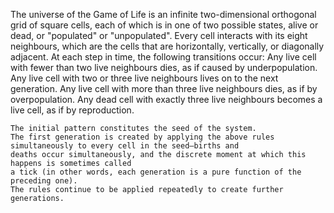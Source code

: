  The universe of the Game of Life is an
    infinite two-dimensional orthogonal grid of square cells,
    each of which is in one of two possible states, alive or dead, or "populated" or "unpopulated".
     Every cell interacts with its eight neighbours, which are the cells
     that are horizontally, vertically, or diagonally adjacent.
     At each step in time, the following transitions occur:
        Any live cell with fewer than two live neighbours dies, as if caused by underpopulation.
        Any live cell with two or three live neighbours lives on to the next generation.
        Any live cell with more than three live neighbours dies, as if by overpopulation.
        Any dead cell with exactly three live neighbours becomes a live cell, as if by reproduction.

    The initial pattern constitutes the seed of the system.
    The first generation is created by applying the above rules simultaneously to every cell in the seed—births and
    deaths occur simultaneously, and the discrete moment at which this happens is sometimes called
    a tick (in other words, each generation is a pure function of the preceding one).
    The rules continue to be applied repeatedly to create further generations.